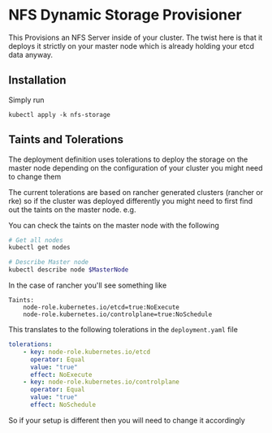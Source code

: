 # NFS Dynamic Storage Provisioner

This Provisions an NFS Server inside of your cluster. The twist here is that it deploys it strictly on your master node which is already holding your etcd data anyway.

## Installation

Simply run

```
kubectl apply -k nfs-storage
```

## Taints and Tolerations

The deployment definition uses tolerations to deploy the storage on the master node depending on the configuration of your cluster you might need to change them

The current tolerations are based on rancher generated clusters (rancher or rke) so if the cluster was deployed differently you might need to first find out the taints on the master node. e.g.


You can check the taints on the master node with the following
```bash
# Get all nodes
kubectl get nodes

# Describe Master node
kubectl describe node $MasterNode
```
In the case of rancher you'll see something like

```
Taints:
    node-role.kubernetes.io/etcd=true:NoExecute
    node-role.kubernetes.io/controlplane=true:NoSchedule
```

This translates to the following tolerations in the `deployment.yaml` file

```yaml
tolerations:
    - key: node-role.kubernetes.io/etcd
      operator: Equal
      value: "true"
      effect: NoExecute
    - key: node-role.kubernetes.io/controlplane
      operator: Equal
      value: "true"
      effect: NoSchedule
```
So if your setup is different then you will need to change it accordingly